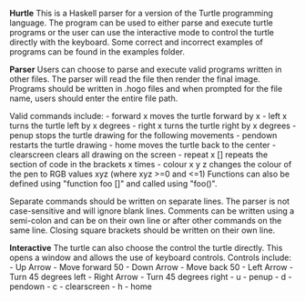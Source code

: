 **Hurtle**
This is a Haskell parser for a version of the Turtle programming language.
The program can be used to either parse and execute turtle programs or the user can use the 
interactive mode to control the turtle directly with the keyboard.
Some correct and incorrect examples of programs can be found in the examples folder.


**Parser**
Users can choose to parse and execute valid programs written in other files. The parser will read 
the file then render the final image. Programs should be written in .hogo files and when prompted 
for the file name, users should enter the entire file path.

Valid commands include:
    - forward x        moves the turtle forward by x
    - left x           turns the turtle left by x degrees
    - right x          turns the turtle right by x degrees
    - penup            stops the turtle drawing for the following movements
    - pendown          restarts the turtle drawing
    - home             moves the turtle back to the center
    - clearscreen      clears all drawing on the screen
    - repeat x []      repeats the section of code in the brackets x times
    - colour x y z     changes the colour of the pen to RGB values xyz (where xyz >=0 and <=1)
Functions can also be defined using "function foo []" and called using "foo()".

Separate commands should be written on separate lines.
The parser is not case-sensitive and will ignore blank lines.
Comments can be written using a semi-colon and can be on their own line or after other commands 
on the same line.
Closing square brackets should be written on their own line.


**Interactive**
The turtle can also choose the control the turtle directly. This opens a window and allows the use
of keyboard controls.
Controls include:
    - Up Arrow - Move forward 50
    - Down Arrow - Move back 50
    - Left Arrow - Turn 45 degrees left
    - Right Arrow - Turn 45 degrees right
    - u - penup
    - d - pendown
    - c - clearscreen
    - h - home
    

    
